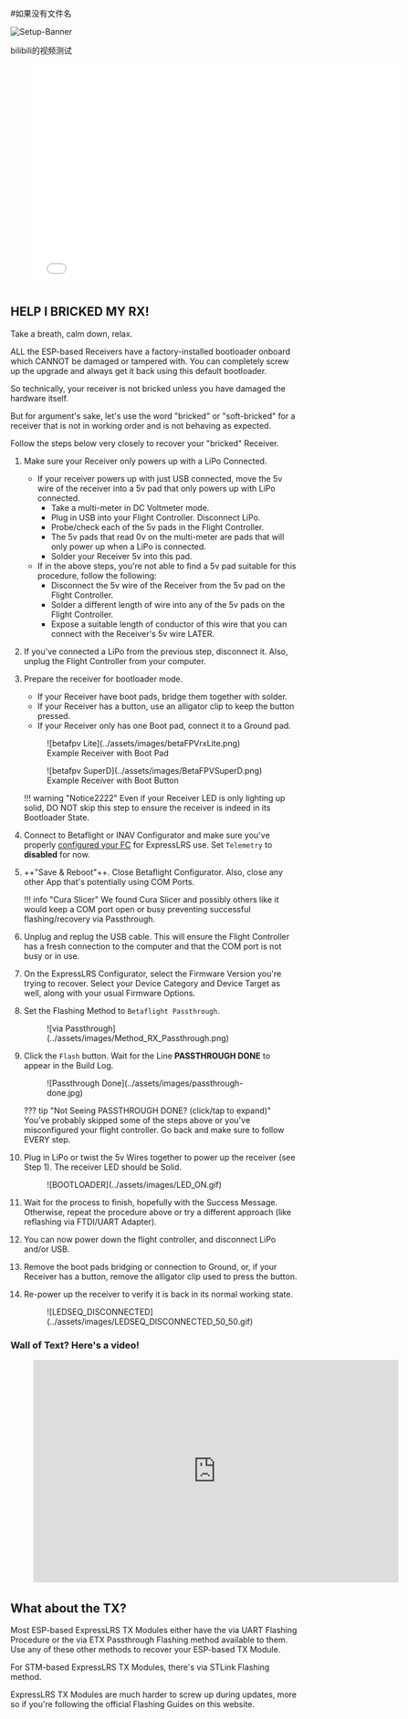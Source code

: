 #如果没有文件名

![Setup-Banner](https://raw.githubusercontent.com/ExpressLRS/ExpressLRS-Hardware/master/img/quick-start.png)

bilibili的视频测试

<figure markdown>
<iframe width="640" height="390" src="//player.bilibili.com/player.html?aid=923901758&bvid=BV1oT4y1879u&cid=1409940228&p=1" title="Bilibili video player" frameborder="0" allow="accelerometer; clipboard-write; encrypted-media; gyroscope; picture-in-picture" allowfullscreen></iframe>

<!-- <iframe width="640" height="390" src="//player.bilibili.com/player.html?aid=923901758&bvid=BV1oT4y1879u&cid=1409940228&p=1" scrolling="no" border="0" frameborder="no" framespacing="0" allowfullscreen="true" allow="accelerometer; autoplay; clipboard-write; encrypted-media; gyroscope; picture-in-picture"> </iframe> -->
</figure>


## HELP I BRICKED MY RX!

Take a breath, calm down, relax.

ALL the ESP-based Receivers have a factory-installed bootloader onboard which CANNOT be damaged or tampered with. You can completely screw up the upgrade and always get it back using this default bootloader.

So technically, your receiver is not bricked unless you have damaged the hardware itself.

But for argument's sake, let's use the word "bricked" or "soft-bricked" for a receiver that is not in working order and is not behaving as expected.

Follow the steps below very closely to recover your "bricked" Receiver.

1. Make sure your Receiver only powers up with a LiPo Connected.
    - If your receiver powers up with just USB connected, move the 5v wire of the receiver into a 5v pad that only powers up with LiPo connected.
        - Take a multi-meter in DC Voltmeter mode.
        - Plug in USB into your Flight Controller. Disconnect LiPo.
        - Probe/check each of the 5v pads in the Flight Controller.
        - The 5v pads that read 0v on the multi-meter are pads that will only power up when a LiPo is connected.
        - Solder your Receiver 5v into this pad.
    - If in the above steps, you're not able to find a 5v pad suitable for this procedure, follow the following:
        - Disconnect the 5v wire of the Receiver from the 5v pad on the Flight Controller.
        - Solder a different length of wire into any of the 5v pads on the Flight Controller.
        - Expose a suitable length of conductor of this wire that you can connect with the Receiver's 5v wire LATER.

2. If you've connected a LiPo from the previous step, disconnect it. Also, unplug the Flight Controller from your computer.

3. Prepare the receiver for bootloader mode.
    - If your Receiver have boot pads, bridge them together with solder.
    - If your Receiver has a button, use an alligator clip to keep the button pressed.
    - If your Receiver only has one Boot pad, connect it to a Ground pad.

    <figure markdown>
    ![betafpv Lite](../assets/images/betaFPVrxLite.png)
    <figcaption>Example Receiver with Boot Pad</figcaption>
    </figure>

    <figure markdown>
    ![betafpv SuperD](../assets/images/BetaFPVSuperD.png)
    <figcaption>Example Receiver with Boot Button</figcaption>
    </figure>

    !!! warning "Notice2222"
        Even if your Receiver LED is only lighting up solid, DO NOT skip this step to ensure the receiver is indeed in its Bootloader State.

4. Connect to Betaflight or INAV Configurator and make sure you've properly [configured your FC](receivers/configuring-fc.md) for ExpressLRS use. Set `Telemetry` to **disabled** for now.

5. ++"Save & Reboot"++. Close Betaflight Configurator. Also, close any other App that's potentially using COM Ports.

    !!! info "Cura Slicer"
        We found Cura Slicer and possibly others like it would keep a COM port open or busy preventing successful flashing/recovery via Passthrough.

6. Unplug and replug the USB cable. This will ensure the Flight Controller has a fresh connection to the computer and that the COM port is not busy or in use.

7. On the ExpressLRS Configurator, select the Firmware Version you're trying to recover. Select your Device Category and Device Target as well, along with your usual Firmware Options.

8. Set the Flashing Method to `Betaflight Passthrough`.

    <figure markdown>
    ![via Passthrough](../assets/images/Method_RX_Passthrough.png)
    </figure>

9. Click the `Flash` button. Wait for the Line **PASSTHROUGH DONE** to appear in the Build Log.

    <figure markdown>
    ![Passthrough Done](../assets/images/passthrough-done.jpg)
    </figure>

    ??? tip "Not Seeing PASSTHROUGH DONE? (click/tap to expand)"
        You've probably skipped some of the steps above or you've misconfigured your flight controller. Go back and make sure to follow EVERY step.

10. Plug in LiPo or twist the 5v Wires together to power up the receiver (see Step 1). The receiver LED should be Solid.

    <figure markdown>
    ![BOOTLOADER](../assets/images/LED_ON.gif)
    </figure>

11. Wait for the process to finish, hopefully with the Success Message. Otherwise, repeat the procedure above or try a different approach (like reflashing via FTDI/UART Adapter).

12. You can now power down the flight controller, and disconnect LiPo and/or USB.

13. Remove the boot pads bridging or connection to Ground, or, if your Receiver has a button, remove the alligator clip used to press the button.

14. Re-power up the receiver to verify it is back in its normal working state.

    <figure markdown>
    ![LEDSEQ_DISCONNECTED](../assets/images/LEDSEQ_DISCONNECTED_50_50.gif)
    </figure>

### Wall of Text? Here's a video!

<figure markdown>
<iframe width="640" height="390" src="https://www.youtube.com/embed/jYLwaWBkM_A" title="YouTube video player" frameborder="0" allow="accelerometer; autoplay; clipboard-write; encrypted-media; gyroscope; picture-in-picture" allowfullscreen></iframe>
</figure>

## What about the TX?

Most ESP-based ExpressLRS TX Modules either have the via UART Flashing Procedure or the via ETX Passthrough Flashing method available to them. Use any of these other methods to recover your ESP-based TX Module. 

For STM-based ExpressLRS TX Modules, there's via STLink Flashing method.

ExpressLRS TX Modules are much harder to screw up during updates, more so if you're following the official Flashing Guides on this website.
